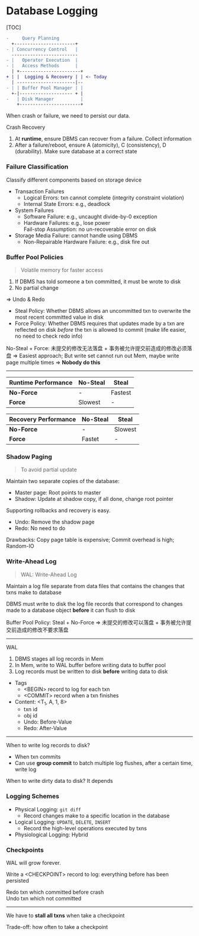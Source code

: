 # Database Logging

[TOC]

```diff
-     Query Planning
  +-----------------------+
- | Concurrency Control   |
  -------------------------
- |   Operator Execution  |
- |   Access Methods      |
  | +-----------------------+
+ | |  Logging & Recovery | | <- Today
  | ----------------------|--
- | | Buffer Pool Manager | |
  +-|-------------------- + |
-   | Disk Manager          |
    +-----------------------+
```

When crash or failure, we need to persist our data.

Crash Recovery

1. At **runtime**, ensure DBMS can recover from a failure. Collect information
2. After a failure/reboot, ensure A (atomicity), C (consistency), D (durability). Make sure database at a correct state

### Failure Classification

Classify different components based on storage device

* Transaction Failures
  * Logical Errors: txn cannot complete (integrity constraint violation)
  * Internal State Errors: e.g., deadlock
* System Failures
  * Software Failure: e.g., uncaught divide-by-0 exception
  * Hardware Failures: e.g., lose power<br/>Fail-stop Assumption: no un-recoverable error on disk
* Storage Media Failure: cannot handle using DBMS
  * Non-Repairable Hardware Failure: e.g., disk fire out

### Buffer Pool Policies

> Volatile memory for faster access

1. If DBMS has told someone a txn committed, it must be wrote to disk
2. No partial change

=> Undo & Redo

* Steal Policy: Whether DBMS allows an uncommitted txn to overwrite the most recent committed value in disk
* Force Policy: Whether DBMS requires that updates made by a txn are reflected on disk *before* the txn is allowed to commit (make life easier, no need to check redo info)

No-Steal + Force: 未提交的修改无法落盘 + 事务被允许提交前造成的修改必须落盘 => Easiest approach; But write set cannot run out Mem, maybe write page multiple times => **Nobody do this**

---

| Runtime Performance | No-Steal | Steal   |
| ------------------- | -------- | ------- |
| **No-Force**        | -        | Fastest |
| **Force**           | Slowest  | -       |



| Recovery Performance | No-Steal | Steal   |
| -------------------- | -------- | ------- |
| **No-Force**         | -        | Slowest |
| **Force**            | Fastet   | -       |


### Shadow Paging

> To avoid partial update

Maintain two separate copies of the database:

* Master page: Root points to master 
* Shadow: Update at shadow copy, if all done, change root pointer

Supporting rollbacks and recovery is easy.

* Undo: Remove the shadow page
* Redo: No need to do

Drawbacks: Copy page table is expensive; Commit overhead is high; Random-IO

### Write-Ahead Log

> WAL: Write-Ahead Log

Maintain a log file separate from data files that contains the changes that txns make to database

DBMS must write to disk the log file records that correspond to changes made to a database object **before** it can flush to disk

Buffer Pool Policy: Steal + No-Force => 未提交的修改可以落盘 + 事务被允许提交前造成的修改不要求落盘

---

WAL

1. DBMS stages all log records in Mem
2. In Mem, write to WAL buffer before writing data to buffer pool
3. Log records must be written to disk **before** writing data to disk

* Tags
  * <BEGIN\> record to log for each txn
  * <COMMIT\> record when a txn finishes
* Content: <T<sub>1</sub>, A, 1, 8>
  * txn id
  * obj id
  * Undo: Before-Value
  * Redo: After-Value

---

When to write log records to disk?

* When txn commits
* Can use **group commit** to batch multiple log flushes, after a certain time, write log

When to write dirty data to disk? It depends

### Logging Schemes

* Physical Logging: `git diff`
  * Record changes make to a specific location in the database
* Logical Logging: `UPDATE`, `DELETE`, `INSERT`
  * Record the high-level operations executed by txns
* Physiological Logging: Hybrid

### Checkpoints

WAL will grow forever.

Write a <CHECKPOINT\> record to log: everything before has been persisted

Redo txn which committed before crash<br/>Undo txn which not committed

---

We have to **stall all txns** when take a checkpoint

Trade-off: how often to take a checkpoint

